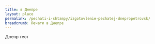 ```yaml
---
title: в Днепре
layout: place
permalink: /pechati-i-shtampy/izgotovlenie-pechatej-dnepropetrovsk/
breadcrumb: Печати в Днепре
---
```


Днепр тест
